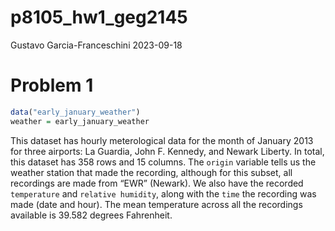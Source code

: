 p8105_hw1_geg2145
================
Gustavo Garcia-Franceschini
2023-09-18

# Problem 1

``` r
data("early_january_weather")
weather = early_january_weather
```

This dataset has hourly meterological data for the month of January 2013
for three airports: La Guardia, John F. Kennedy, and Newark Liberty. In
total, this dataset has 358 rows and 15 columns. The `origin` variable
tells us the weather station that made the recording, although for this
subset, all recordings are made from “EWR” (Newark). We also have the
recorded `temperature` and `relative humidity`, along with the `time`
the recording was made (date and hour). The mean temperature across all
the recordings available is 39.582 degrees Fahrenheit.
